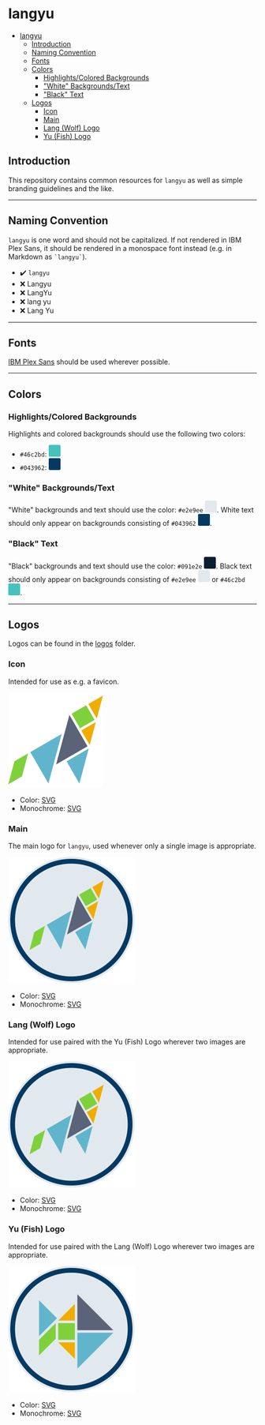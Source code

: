 # langyu

* [langyu](#langyu)
  * [Introduction](#introduction)
  * [Naming Convention](#naming-convention)
  * [Fonts](#fonts)
  * [Colors](#colors)
    * [Highlights/Colored Backgrounds](#highlightscolored-backgrounds)
    * ["White" Backgrounds/Text](#white-backgroundstext)
    * ["Black" Text](#black-text)
  * [Logos](#logos)
    * [Icon](#icon)
    * [Main](#main)
    * [Lang (Wolf) Logo](#lang-wolf-logo)
    * [Yu (Fish) Logo](#yu-fish-logo)

## Introduction

This repository contains common resources for `langyu` as well as simple
branding guidelines and the like.

---

## Naming Convention

`langyu` is one word and should not be capitalized.  If not rendered in
IBM Plex Sans, it should be rendered in a monospace font instead (e.g. in
Markdown as `` `langyu` ``).

* :heavy_check_mark: `langyu`
* :x: Langyu
* :x: LangYu
* :x: lang yu
* :x: Lang Yu

---

## Fonts

[IBM Plex Sans](https://fonts.google.com/specimen/IBM+Plex+Sans) should be used
wherever possible.

---

## Colors

### Highlights/Colored Backgrounds

Highlights and colored backgrounds should use the following two colors:

* `#46c2bd`: ![a cyan color swatch](./colors/46c2bd.svg)
* `#043962`: ![a dark blue color swatch](./colors/043962.svg)

### "White" Backgrounds/Text

"White" backgrounds and text should use the color: `#e2e9ee`
![an off-white color swatch](./colors/e2e9ee.svg).  White text should only
appear on backgrounds consisting of `#043962`
![a dark blue color swatch](./colors/043962.svg).

### "Black" Text

"Black" backgrounds and text should use the color: `#091e2e`
![a near-black blue-grey color swatch](./colors/091e2e.svg).  Black text should
only appear on backgrounds consisting of `#e2e9ee`
![an off-white color swatch](./colors/e2e9ee.svg) or `#46c2bd`
![a cyan color swatch](./colors/46c2bd.svg).

---

## Logos

Logos can be found in the [logos](./logos) folder.

### Icon

Intended for use as e.g. a favicon.

![the langyu logo, a multi-colored tangram depicting a wolf](./logos/icon.svg)

* Color: [SVG](./logos/icon.svg)
* Monochrome: [SVG](./logos/icon-monochrome.svg)

### Main

The main logo for `langyu`, used whenever only a single image is appropriate.

![the langyu logo, a multi-colored tangram depicting a wolf](./logos/main.svg)

* Color: [SVG](./logos/main.svg)
* Monochrome: [SVG](./logos/main-monochrome.svg)

### Lang (Wolf) Logo

Intended for use paired with the Yu (Fish) Logo wherever two images are
appropriate.

![the langyu wolf logo, a multi-colored tangram depicting a wolf](./logos/lang.svg)

* Color: [SVG](./logos/lang.svg)
* Monochrome: [SVG](./logos/lang-monochrome.svg)

### Yu (Fish) Logo

Intended for use paired with the Lang (Wolf) Logo wherever two images are
appropriate.

![the langyu fish logo, a multi-colored tangram depicting a fish](./logos/yu.svg)

* Color: [SVG](./logos/yu.svg)
* Monochrome: [SVG](./logos/yu-monochrome.svg)
